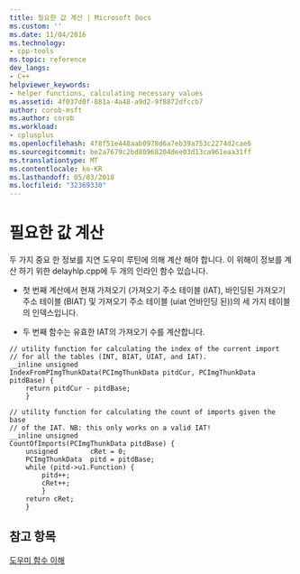 ```yaml
---
title: 필요한 값 계산 | Microsoft Docs
ms.custom: ''
ms.date: 11/04/2016
ms.technology:
- cpp-tools
ms.topic: reference
dev_langs:
- C++
helpviewer_keywords:
- helper functions, calculating necessary values
ms.assetid: 4f037d0f-881a-4a48-a9d2-9f8872dfccb7
author: corob-msft
ms.author: corob
ms.workload:
- cplusplus
ms.openlocfilehash: 4f8f51e448aab0978d6a7eb39a753c2274d2cae6
ms.sourcegitcommit: be2a7679c2bd80968204dee03d13ca961eaa31ff
ms.translationtype: MT
ms.contentlocale: ko-KR
ms.lasthandoff: 05/03/2018
ms.locfileid: "32369330"
---
```

# <a name="calculating-necessary-values"></a>필요한 값 계산
두 가지 중요 한 정보를 지연 도우미 루틴에 의해 계산 해야 합니다. 이 위해이 정보를 계산 하기 위한 delayhlp.cpp에 두 개의 인라인 함수 있습니다.  
  
-   첫 번째 계산에서 현재 가져오기 (가져오기 주소 테이블 (IAT), 바인딩된 가져오기 주소 테이블 (BIAT) 및 가져오기 주소 테이블 (uiat 언바인딩 된))의 세 가지 테이블의 인덱스입니다.  
  
-   두 번째 함수는 유효한 IAT의 가져오기 수를 계산합니다.  
  
```  
// utility function for calculating the index of the current import  
// for all the tables (INT, BIAT, UIAT, and IAT).  
__inline unsigned  
IndexFromPImgThunkData(PCImgThunkData pitdCur, PCImgThunkData pitdBase) {  
    return pitdCur - pitdBase;  
    }  
  
// utility function for calculating the count of imports given the base  
// of the IAT. NB: this only works on a valid IAT!  
__inline unsigned  
CountOfImports(PCImgThunkData pitdBase) {  
    unsigned        cRet = 0;  
    PCImgThunkData  pitd = pitdBase;  
    while (pitd->u1.Function) {  
        pitd++;  
        cRet++;  
        }  
    return cRet;  
    }  
```  
  
## <a name="see-also"></a>참고 항목  
 [도우미 함수 이해](understanding-the-helper-function.md)